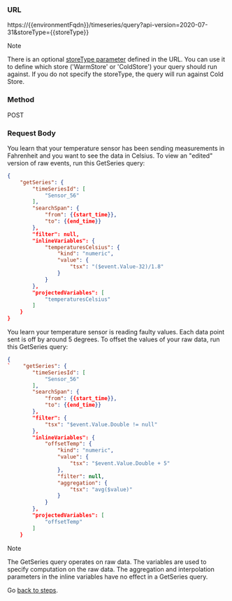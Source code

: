 ### URL
https://{{environmentFqdn}}/timeseries/query?api-version=2020-07-31&storeType={{storeType}}

> [!NOTE]
> There is an optional [storeType parameter](https://docs.microsoft.com/rest/api/time-series-insights/dataaccessgen2/query/execute#uri-parameters) defined in the URL. You can use it to define which store ('WarmStore' or 'ColdStore') your query should run against. If you do not specify the storeType, the query will run against Cold Store. 

### Method
POST

### Request Body
You learn that your temperature sensor has been sending measurements in Fahrenheit and you want to see the data in Celsius. To view an "edited" version of raw events, run this GetSeries query: 
 
```JSON
{
    "getSeries": {
        "timeSeriesId": [
            "Sensor_56"
        ],
        "searchSpan": {
            "from": {{start_time}},
            "to": {{end_time}}
        },
        "filter": null,
        "inlineVariables": {
            "temperaturesCelsius": {
                "kind": "numeric",
                "value": {
                    "tsx": "($event.Value-32)/1.8"
                }
            }
        },
        "projectedVariables": [
            "temperaturesCelsius"
        ]
    }
}
```

You learn your temperature sensor is reading faulty values. Each data point sent is off by around 5 degrees. To offset the values of your raw data, run this GetSeries query:

``` JSON
{
`    "getSeries": {
        "timeSeriesId": [
            "Sensor_56"
        ],
        "searchSpan": {
            "from": {{start_time}},
            "to": {{end_time}}
        },
        "filter": {
            "tsx": "$event.Value.Double != null"
        },
        "inlineVariables": {
            "offsetTemp": {
                "kind": "numeric",
                "value": {
                    "tsx": "$event.Value.Double + 5"
                },
                "filter": null,
                "aggregation": {
                    "tsx": "avg($value)"
                }
            }
        },
        "projectedVariables": [
            "offsetTemp"
        ]
    }
``` 
  > [!NOTE]
  > The GetSeries query operates on raw data. The variables are used to specify computation on the raw data. The aggregation and interpolation parameters in the inline variables have no effect in a GetSeries query.  

Go [back to steps](../step-06-postman-apis/README.md).